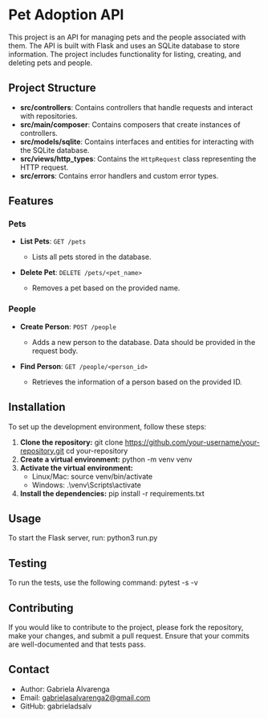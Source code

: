# Pet Adoption API

This project is an API for managing pets and the people associated with them. The API is built with Flask and uses an SQLite database to store information. The project includes functionality for listing, creating, and deleting pets and people.

## Project Structure

- **src/controllers**: Contains controllers that handle requests and interact with repositories.
- **src/main/composer**: Contains composers that create instances of controllers.
- **src/models/sqlite**: Contains interfaces and entities for interacting with the SQLite database.
- **src/views/http_types**: Contains the `HttpRequest` class representing the HTTP request.
- **src/errors**: Contains error handlers and custom error types.

## Features

### Pets

- **List Pets**: `GET /pets`
  - Lists all pets stored in the database.

- **Delete Pet**: `DELETE /pets/<pet_name>`
  - Removes a pet based on the provided name.

### People

- **Create Person**: `POST /people`
  - Adds a new person to the database. Data should be provided in the request body.

- **Find Person**: `GET /people/<person_id>`
  - Retrieves the information of a person based on the provided ID.

## Installation

To set up the development environment, follow these steps:

1. **Clone the repository:**
   git clone https://github.com/your-username/your-repository.git
   cd your-repository
2. **Create a virtual environment:**
   python -m venv venv
3. **Activate the virtual environment:**
   - Linux/Mac:
       source venv/bin/activate
   - Windows:
       .\venv\Scripts\activate
4. **Install the dependencies:**
     pip install -r requirements.txt
## Usage

To start the Flask server, run: python3 run.py

## Testing

To run the tests, use the following command: pytest -s -v

## Contributing

If you would like to contribute to the project, please fork the repository, make your changes, and submit a pull request. Ensure that your commits are well-documented and that tests pass.

## Contact

- Author: Gabriela Alvarenga
- Email: gabrielasalvarenga2@gmail.com
- GitHub: gabrieladsalv

